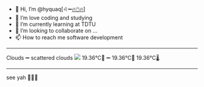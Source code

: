 - 👋 Hi, I’m @hyquaq[♌➖[🔥🖱️🔥](https://hyquaq.github.io/hyquaq/index.html)]
- 👀 I’m love coding and studying
- 🌱 I’m currently learning at TDTU
- 💞️ I’m looking to collaborate on ...
- 📫 How to reach me software development
- ---
Clouds ➖ scattered clouds
![](http://openweathermap.org/img/wn/03d.png)
 19.36°C🥰 ➖ 19.36°C🧊  19.36°C🌡️
- ---
see yah 👋👋👋

